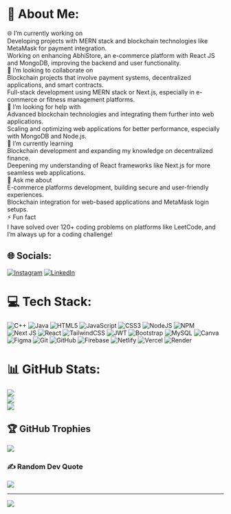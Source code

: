 # 💫 About Me:
🌐 I’m currently working on<br>Developing projects with MERN stack and blockchain technologies like MetaMask for payment integration.<br>Working on enhancing AbhiStore, an e-commerce platform with React JS and MongoDB, improving the backend and user functionality.<br>🤝 I’m looking to collaborate on<br>Blockchain projects that involve payment systems, decentralized applications, and smart contracts.<br>Full-stack development using MERN stack or Next.js, especially in e-commerce or fitness management platforms.<br>🧠 I’m looking for help with<br>Advanced blockchain technologies and integrating them further into web applications.<br>Scaling and optimizing web applications for better performance, especially with MongoDB and Node.js.<br>🌱 I’m currently learning<br>Blockchain development and expanding my knowledge on decentralized finance.<br>Deepening my understanding of React frameworks like Next.js for more seamless web applications.<br>💬 Ask me about<br>E-commerce platforms development, building secure and user-friendly experiences.<br>Blockchain integration for web-based applications and MetaMask login setups.<br>⚡ Fun fact<br>I have solved over 120+ coding problems on platforms like LeetCode, and I’m always up for a coding challenge!<br>


## 🌐 Socials:
[![Instagram](https://img.shields.io/badge/Instagram-%23E4405F.svg?logo=Instagram&logoColor=white)](https://instagram.com/abhishek.tiwary_) [![LinkedIn](https://img.shields.io/badge/LinkedIn-%230077B5.svg?logo=linkedin&logoColor=white)](https://linkedin.com/in/abhishek-tiwary-336166221) 

# 💻 Tech Stack:
![C++](https://img.shields.io/badge/c++-%2300599C.svg?style=flat&logo=c%2B%2B&logoColor=white) ![Java](https://img.shields.io/badge/java-%23ED8B00.svg?style=flat&logo=openjdk&logoColor=white) ![HTML5](https://img.shields.io/badge/html5-%23E34F26.svg?style=flat&logo=html5&logoColor=white) ![JavaScript](https://img.shields.io/badge/javascript-%23323330.svg?style=flat&logo=javascript&logoColor=%23F7DF1E) ![CSS3](https://img.shields.io/badge/css3-%231572B6.svg?style=flat&logo=css3&logoColor=white) ![NodeJS](https://img.shields.io/badge/node.js-6DA55F?style=flat&logo=node.js&logoColor=white) ![NPM](https://img.shields.io/badge/NPM-%23CB3837.svg?style=flat&logo=npm&logoColor=white) ![Next JS](https://img.shields.io/badge/Next-black?style=flat&logo=next.js&logoColor=white) ![React](https://img.shields.io/badge/react-%2320232a.svg?style=flat&logo=react&logoColor=%2361DAFB) ![TailwindCSS](https://img.shields.io/badge/tailwindcss-%2338B2AC.svg?style=flat&logo=tailwind-css&logoColor=white) ![JWT](https://img.shields.io/badge/JWT-black?style=flat&logo=JSON%20web%20tokens) ![Bootstrap](https://img.shields.io/badge/bootstrap-%238511FA.svg?style=flat&logo=bootstrap&logoColor=white) ![MySQL](https://img.shields.io/badge/mysql-4479A1.svg?style=flat&logo=mysql&logoColor=white) ![Canva](https://img.shields.io/badge/Canva-%2300C4CC.svg?style=flat&logo=Canva&logoColor=white) ![Figma](https://img.shields.io/badge/figma-%23F24E1E.svg?style=flat&logo=figma&logoColor=white) ![Git](https://img.shields.io/badge/git-%23F05033.svg?style=flat&logo=git&logoColor=white) ![GitHub](https://img.shields.io/badge/github-%23121011.svg?style=flat&logo=github&logoColor=white) ![Firebase](https://img.shields.io/badge/firebase-%23039BE5.svg?style=flat&logo=firebase) ![Netlify](https://img.shields.io/badge/netlify-%23000000.svg?style=flat&logo=netlify&logoColor=#00C7B7) ![Vercel](https://img.shields.io/badge/vercel-%23000000.svg?style=flat&logo=vercel&logoColor=white) ![Render](https://img.shields.io/badge/Render-%46E3B7.svg?style=flat&logo=render&logoColor=white)
# 📊 GitHub Stats:
![](https://github-readme-stats.vercel.app/api?username=Abhishekgt&theme=tokyonight&hide_border=false&include_all_commits=true&count_private=true)<br/>
![](https://github-readme-streak-stats.herokuapp.com/?user=Abhishekgt&theme=tokyonight&hide_border=false)<br/>
![](https://github-readme-stats.vercel.app/api/top-langs/?username=Abhishekgt&theme=tokyonight&hide_border=false&include_all_commits=true&count_private=true&layout=compact)

## 🏆 GitHub Trophies
![](https://github-profile-trophy.vercel.app/?username=Abhishekgt&theme=tokyonight&no-frame=false&no-bg=true&margin-w=4)

### ✍️ Random Dev Quote
![](https://quotes-github-readme.vercel.app/api?type=horizontal&theme=merko)

---
[![](https://visitcount.itsvg.in/api?id=Abhishekgt&icon=0&color=0)](https://visitcount.itsvg.in)

<!-- Proudly created with GPRM ( https://gprm.itsvg.in ) -->
